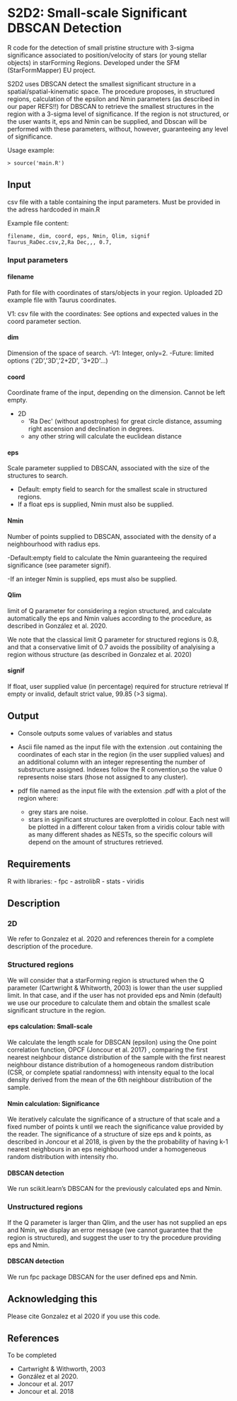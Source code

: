# S2D2: Small-scale Significant DBSCAN Detection

R code for the detection of small pristine structure with 3-sigma significance associated to position/velocity of stars (or young stellar objects) in starForming Regions. Developed under the SFM (StarFormMapper) EU project.

S2D2 uses DBSCAN detect the smallest significant structure in a spatial/spatial-kinematic space. The procedure proposes, in structured regions, calculation of the epsilon and Nmin parameters (as described in our paper REFS!!) for DBSCAN to retrieve the smallest structures in the region with a 3-sigma level of significance. If the region is not structured, or the user wants it, eps and Nmin can be supplied, and Dbscan will be performed with these parameters, without, however, guaranteeing any level of significance.

Usage example:

```
> source('main.R')
```

## Input

csv file with a table containing the input parameters. Must be provided in the adress hardcoded in main.R

Example file content:
```
filename, dim, coord, eps, Nmin, Qlim, signif
Taurus_RaDec.csv,2,Ra Dec,,, 0.7,
```

### Input parameters

#### filename
Path for file with coordinates of stars/objects in your region. Uploaded 2D example file with Taurus coordinates.

V1: csv file with the coordinates: See options and expected values in the coord parameter section.

#### dim
Dimension of the space of search.
-V1: Integer, only=2.
-Future: limited options ('2D','3D','2+2D', '3+2D'...)

#### coord
Coordinate frame of the input, depending on the dimension. Cannot be left empty.
- 2D
  - 'Ra Dec' (without apostrophes) for great circle distance, assuming right ascension and declination in degrees.
  - any other string will calculate the euclidean distance

#### eps
Scale parameter supplied to DBSCAN, associated with the size of the structures to search.

- Default: empty field to search for the smallest scale in structured regions.
- If a float eps is supplied, Nmin must also be supplied.


#### Nmin
Number of points supplied to DBSCAN, associated with the density of a neighbourhood with radius eps.

-Default:empty field to calculate the Nmin guaranteeing  the required significance (see parameter signif).

-If an integer Nmin is supplied, eps must also be supplied.

#### Qlim
limit of Q parameter for considering a region structured, and calculate automatically the eps and Nmin values according to the procedure, as described in González et al. 2020.

We note that the classical limit Q parameter for structured regions is 0.8, and that a conservative limit of 0.7 avoids the possibility of analyising a region withous structure (as described in Gonzalez et al. 2020)

#### signif
If float, user supplied value (in percentage) required for structure retrieval
If empty or invalid, default strict value, 99.85 (>3 sigma).
## Output
- Console outputs some values of variables and status 
- Ascii file named as the input file with the extension .out containing the coordinates of each star in the region (in the  user supplied values) and an additional column with an integer representing the number of substructure assigned. Indexes follow the R convention,so the value 0 represents noise stars (those not assigned to any cluster).

- pdf file named as the input file with the extension .pdf with a plot of the region where:
  - grey stars are noise.
  - stars in significant structures are overplotted in colour. Each nest will be plotted in a different colour taken from a viridis colour table with as many different shades as NESTs, so the specific colours will depend on the amount of structures retrieved. 

## Requirements
R with libraries:
	- fpc
	- astrolibR
	- stats
	- viridis
## Description

### 2D
We refer to Gonzalez et al. 2020 and references therein for a complete description of the procedure.

### Structured regions
We will consider that a starForming region is structured when the Q parameter (Cartwright & Whitworth, 2003) is lower than the user supplied limit. 
In that case, and if the user has not provided eps and Nmin (default) we use our procedure to calculate them and obtain the smallest scale significant structure in the region.

#### eps calculation: Small-scale
We calculate the length scale for DBSCAN (epsilon) using the One point correlation function, OPCF (Joncour et al. 2017) , comparing the first nearest neighbour distance distribution of the sample with the first nearest neighbour distance distribution of a homogeneous random distribution (CSR, or complete spatial randomness) with intensity equal to the local density derived from the mean of the 6th neighbour distribution of the sample.

#### Nmin calculation: Significance
We iteratively calculate the significance of a structure of that scale and a fixed number of points k until we reach the significance value provided by the reader. The significance of a structure of size eps and k points, as described in Joncour et al 2018, is given by the the probability of having k-1 nearest neighbours in an eps neighbourhood under a homogeneous random distribution with intensity rho.

#### DBSCAN detection

We run scikit.learn’s DBSCAN for the previously calculated eps and Nmin. 


### Unstructured regions

If the Q parameter is larger than Qlim, and the user has not supplied an eps and Nmin, we display an error message (we cannot guarantee that the region is structured), and suggest the user to try the procedure providing eps and Nmin.

#### DBSCAN detection
We run fpc package DBSCAN for the user defined eps and Nmin.

## Acknowledging this
Please cite Gonzalez et al 2020 if you use this code. 

## References

To be completed
- Cartwright & Withworth, 2003
- González et al 2020.
- Joncour et al. 2017
- Joncour et al. 2018


